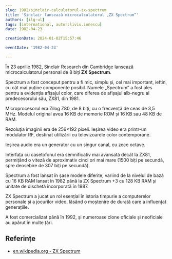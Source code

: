 ```yaml
---
slug: 1982/sinclair-calculatorul-zx-spectrum
title: 'Sinclair lansează microcalculatorul „ZX Spectrum”'
authors: [ilg-ul]
tags: [international, autor:liviu.ionescu]
date: 1982-04-23

creationDate: 2024-01-02T15:57:46

eventDate: '1982-04-23'

---
```


În 23 aprilie 1982, Sinclair Research din Cambridge lansează
microcalculatorul personal de 8 biți **ZX Spectrum**.

<!-- truncate -->

Spectrum a fost conceput pentru a fi mic, simplu și, cel mai important,
ieftin, cu cât mai puține componente posibil. Numele „Spectrum” a
fost ales pentru a evidenția afișajul color, care diferea de afișajul
alb-negru al predecesorului său, ZX81, din 1981.

Microprocesorul era Zilog Z80, de 8 biți, cu o frecvență de ceas de
3,5 MHz. Modelul original avea 16 KB de memorie ROM și 16 KB sau
48 KB de RAM.

Rezoluția imaginii era de 256×192 pixeli. Ieșirea video era printr-un
modulator RF, destinat utilizării cu televizoarele color contemporane.

Ieșirea audio era un generator cu un singur canal,
cu zece octave.

Interfața cu casetofonul era semnificativ mai avansată decât la ZX81,
permițând o viteză de aproximativ cinci ori mai mare (1500 biți pe
secundă, spre deosebire de 307 biți pe secundă).

Spectrum a fost lansat în șase modele diferite, variind de la nivelul de
bază cu 16 KB RAM lansat în 1982 până la ZX Spectrum +3 cu 128 KB RAM
și unitate de dischetă încorporată în 1987.

ZX Spectrum a jucat un rol esențial în istoria timpurie a computerelor
personale și a jocurilor video, lăsând o moștenire de durată care a
influențat generațiile.

A fost comercializat până în 1992, și numeroase clone oficiale și
neoficiale au apărut în multe țări.

## Referințe

- [en.wikipedia.org - ZX Spectrum](https://en.wikipedia.org/wiki/ZX_Spectrum)
